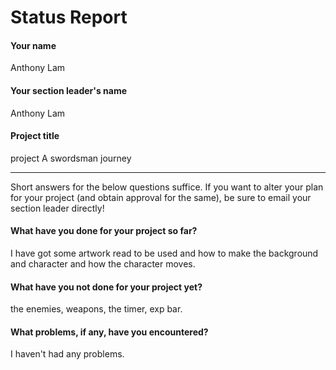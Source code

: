 # Status Report

#### Your name

Anthony Lam

#### Your section leader's name

Anthony Lam

#### Project title

project A swordsman journey

***

Short answers for the below questions suffice. If you want to alter your plan for your project (and obtain approval for the same), be sure to email your section leader directly!

#### What have you done for your project so far?

I have got some artwork read to be used and how to make the background and character and how the character moves.

#### What have you not done for your project yet?

the enemies, weapons, the timer, exp bar.

#### What problems, if any, have you encountered?

I haven't had any problems.
